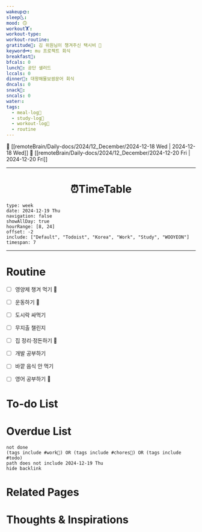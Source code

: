 ```yaml
---
wakeup🌞: 
sleep🌜: 
mood: 🙃
workout🏋️: 
workout-type: 
workout-routine: 
gratitude🙏: 김 위원님이 챙겨주신 택시비 🚕
keyword🗝️: mu 프로젝트 회식
breakfast🍳: 
bfcals: 0
lunch🍚: 공단 샐러드
lccals: 0
dinner🥗: 대왕해물보쌈문어 회식
dncals: 0
snack🍬: 
sncals: 0
water💧: 
tags:
  - meal-log📝
  - study-log📓
  - workout-log💪
  - routine
---
```


🔺 [[remoteBrain/Daily-docs/2024/12_December/2024-12-18 Wed | 2024-12-18 Wed]]
🔻 [[remoteBrain/Daily-docs/2024/12_December/2024-12-20 Fri | 2024-12-20 Fri]]
___
<h1> <center>⏰TimeTable </center> </h1>

```gEvent
type: week
date: 2024-12-19 Thu
navigation: false
showAllDay: true
hourRange: [8, 24]
offset: -2
include: ["Default", "Todoist", "Korea", "Work", "Study", "WOOYEON"]
timespan: 7
```

--- 


# Routine 

- [ ] 영양제 챙겨 먹기 🔼 
- [ ] 운동하기 🔼 
- [ ] 도시락 싸먹기 
- [ ] 무지출 챌린지 
- [ ] 집 정리·정돈하기 🔼
- [ ] 개발 공부하기
- [ ] 바깥 음식 안 먹기 
- [ ] 영어 공부하기 🔼 


# To-do List


# Overdue List
```tasks
not done
(tags include #work💼) OR (tags include #chores🧺) OR (tags include #todo)
path does not include 2024-12-19 Thu
hide backlink
```

# Related Pages



# Thoughts & Inspirations

